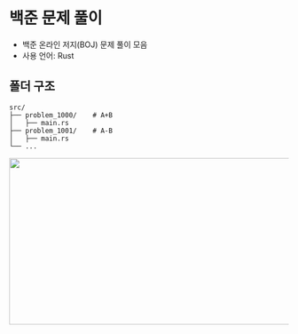 # 백준 문제 풀이 

- 백준 온라인 저지(BOJ) 문제 풀이 모음
- 사용 언어: Rust

## 폴더 구조
```
src/
├── problem_1000/    # A+B
│   ├── main.rs
├── problem_1001/    # A-B
│   ├── main.rs
└── ...
```
<a href="https://www.solve-nyang.com"><img src="https://api.solve-nyang.com/compose/mnmnmnm" width="600" height="300"/></a>
